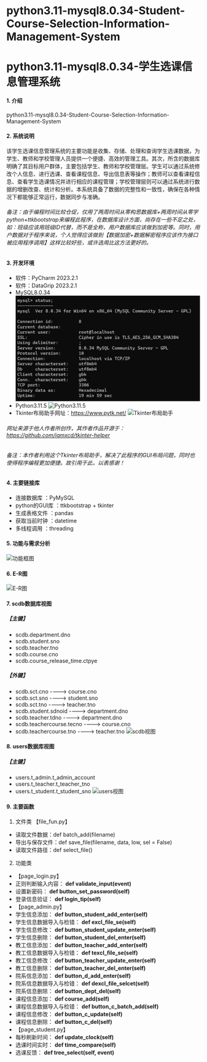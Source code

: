 # python3.11-mysql8.0.34-Student-Course-Selection-Information-Management-System
# python3.11-mysql8.0.34-学生选课信息管理系统

#### 1. 介绍
python3.11-mysql8.0.34-Student-Course-Selection-Information-Management-System

#### 2. 系统说明
该学生选课信息管理系统的主要功能是收集、存储、处理和查询学生选课数据，为学生、教师和学校管理人员提供一个便捷、高效的管理工具。其次，所含的数据库明确了其目标用户群体，主要包括学生、教师和学校管理层。学生可以通过系统修改个人信息、进行选课、查看课程信息、导出信息表等操作；教师可以查看课程信息、查看学生选课情况并进行相应的课程管理；学校管理层则可以通过系统进行数据的增删改查、统计和分析。本系统具备了数据的完整性和一致性，确保在各种情况下都能够正常运行，数据同步与准确。
###### 备注：由于编程时间比较仓促，仅用了两周时间从零构思数据库+两周时间从零学python+ttkbootstrap来编程此程序，在数据库设计方面，尚存在一些不足之处，如：班级应该用班级ID代替，而不是全称，用户数据库应该做到加密等。同时，用户数据对于程序来说，个人觉得应该做到【数据加密+数据解密程序应该作为接口被应用程序调用】这样比较好些，或许选用比这方法更好的。


#### 3. 开发环境
- 软件：PyCharm 2023.2.1
- 软件：DataGrip 2023.2.1
- MySQL8.0.34
![MySQL8.0.34](/readme/mysql.png)
- Python3.11.5
![Python3.11.5](python.png)
- Tkinter布局助手网址：https://www.pytk.net/
![Tkinter布局助手](Tkinter%E5%B8%83%E5%B1%80%E5%8A%A9%E6%89%8B.png)
###### 网址来源于他人作者所创作，其作者作品开源于：https://github.com/iamxcd/tkinter-helper
###### 备注：本作者利用这个Tkinter布局助手，解决了此程序的GUI布局问题，同时也使得程序编程更加便捷。故引用于此，以表感谢！
#### 4. 主要链接库
- 连接数据库 ：PyMySQL
- python的GUI库 ：ttkbootstrap + tkinter
- 生成表格文件 ：pandas
- 获取当前时钟 ：datetime
- 多线程调用 ：threading
#### 5. 功能与需求分析
![功能框图](%E5%88%86%E6%9E%90%E5%9B%BE.png)
#### 6. E-R图
![E-R图](E-R%E5%9B%BE.png)
#### 7. scdb数据库视图
##### 【主键】
- scdb.department.dno
- scdb.student.sno
- scdb.teacher.tno
- scdb.course.cno
- scdb.course_release_time.ctpye
##### 【外键】
- scdb.sct.cno              ---->    course.cno
- scdb.sct.sno              ---->    student.sno
- scdb.sct.tno              ---->    teacher.tno
- scdb.student.sdnoid       ---->    department.dno
- scdb.teacher.tdno         ---->    department.dno
- scdb.teachercourse.tecno  ---->    course.cno
- scdb.teachercourse.tno    ---->    teacher.tno
![scdb视图](scdb.jpg)
#### 8. users数据库视图
##### 【主键】
- users.t_admin.t_admin_account	
- users.t_teacher.t_teacher_tno
- users.t_student.t_student_sno
![users视图](users.jpg)
#### 9. 主要函数
1. 文件类
【file_fun.py】
- 读取文件数据：def batch_add(filename)
- 导出与保存文件：def save_file(filename, data, low, sel = False)
- 读取文件路径：def select_file()
2. 功能类
- 【page_login.py】
- 正则判断输入内容： **def validate_input(event)** 
- 设置新密码： **def button_set_password(self)** 
- 登录信息验证： **def login_tip(self)** 
- 【page_admin.py】
- 学生信息添加： **def button_student_add_enter(self)** 
- 学生信息数据导入与检错： **def excl_file_se(self)** 
- 学生信息修改： **def button_student_update_enter(self)** 
- 学生信息删除： **def button_student_del_enter(self)** 
- 教工信息添加： **def button_teacher_add_enter(self)** 
- 教工信息数据导入与检错： **def texcl_file_se(self)** 
- 教工信息修改： **def button_teacher_update_enter(self)** 
- 教工信息删除： **def button_teacher_del_enter(self)** 
- 院系信息添加： **def button_d_add_enter(self)** 
- 院系信息数据导入与检错： **def dexcl_file_selcet(self)** 
- 院系信息删除： **def button_dept_del(self)** 
- 课程信息添加： **def course_add(self)** 
- 课程信息数据导入与检错： **def button_c_batch_add(self)** 
- 课程信息修改： **def button_c_update(self)** 
- 课程信息删除： **def button_c_del(self)** 
- 【page_student.py】 
- 每秒刷新时间： **def update_clock(self)** 
- 选课时间实时： **def time_compare(self)** 
- 选课反馈： **def tree_select(self, event)** 
